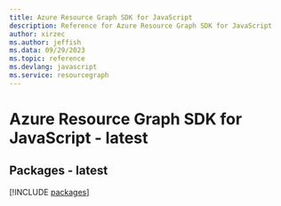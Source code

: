 ```yaml
---
title: Azure Resource Graph SDK for JavaScript
description: Reference for Azure Resource Graph SDK for JavaScript
author: xirzec
ms.author: jeffish
ms.data: 09/29/2023
ms.topic: reference
ms.devlang: javascript
ms.service: resourcegraph
---
```

# Azure Resource Graph SDK for JavaScript - latest
## Packages - latest
[!INCLUDE [packages](resource-graph-index.md)]